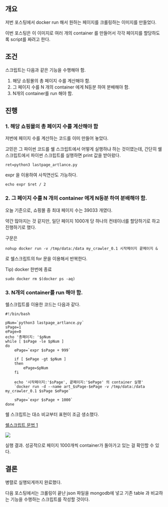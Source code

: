 ## 개요

 저번 포스팅에서 docker run 해서 원하는 페이지를 크롤링하는 이미지를 만들었다.

이번 포스팅은 이 이미지로 여러 개의 container 를 만들어서 각각 페이지를 할당하도록 script를 짜려고 한다.



## 조건

스크립트는 다음과 같은 기능을 수행해야 함.

1. 해당 쇼핑몰의 총 페이지 수를 계산해야 함.
2. 그 페이지 수를 N 개의 container 에게 N등분 하여 분배해야 함.
3. N개의 container를 run 해야 함.



## 진행



### 1. 해당 쇼핑몰의 총 페이지 수를 계산해야 함

저번에 페이지 수를 계산하는 코드를 이미 만들어 놓았다. 

고민은 그 파이썬 코드를 쉘 스크립트에서 어떻게 실행하냐 하는 것이였는데, 간단히 쉘 스크립트에서 파이썬 스크립트를 실행하면 print 값을 받아왔다.

`ret=python3 lastpage_artlance.py`



expr 을 이용하여 사칙연산도 가능하다.

`echo expr $ret / 2`



### 2. 그 페이지 수를 N 개의 container 에게 N등분 하여 분배해야 함.

오늘 기준으로, 쇼핑몰 중 최대 페이지 수는 39033 개였다.

약간 많아지는 것 같지만, 일단 페이지 1000개 당 하나의 컨테이너를 할당하기로 하고 진행하기로 했다.

구문은

`nohup docker run -v /tmp/data:/data my_crawler_0.1 시작페이지 끝페이지 &`

로 쉘스크립트의 for 문을 이용해서 반복한다.

Tip) docker 한번에 종료

`sudo docker rm $(docker ps -aq)`



### 3. N개의 container를 run 해야 함.

쉘스크립트를 이용한 코드는 다음과 같다.

```shell
#!/bin/bash

pNum=`python3 lastpage_artlance.py`
sPage=1
ePage=0
echo '총페이지: '$pNum
while [ $sPage -le $pNum ]
do
	ePage=`expr $sPage + 999`

	if [ $ePage -gt $pNum ]
	then
		ePage=$pNum
	fi

	echo '시작페이지:'$sPage', 끝페이지:'$ePage' 의 container 실행'
	`docker run -d --name art_$sPage-$ePage -v /tmp/data:/data my_crawler_0.1 $sPage $ePage`

	sPage=`expr $sPage + 1000`
done
```

쉘 스크립트는 대소 비교부터 표현이 조금 생소했다.

[쉘스크립트 문법 1](http://www.fun-coding.org/linux_basic3.html)



![](https://www.dropbox.com/s/tagwttdc3s0u8iu/%EC%8A%A4%ED%81%AC%EB%A6%B0%EC%83%B7%202018-07-23%2014.45.56.jpg?raw=1)

실행 결과. 성공적으로 페이지 1000개씩 container가 돌아가고 있는 걸 확인할 수 있다.



## 결론

   병렬로 실행되게까지 완료했다.

다음 포스팅에서는 크롤링이 끝난 json 파일을 mongodb에 넣고 기존 table 과 비교하는 기능을 수행하는 스크립트를 작성할 것이다.